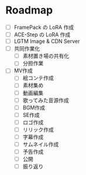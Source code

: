 # Roadmap

- [ ] FramePack の LoRA 作成
- [ ] ACE-Step の LoRA 作成
- [ ] LGTM Image & CDN Server
- [ ] 共同作業化
  - [ ] 素材置き場の共有化
   - [ ] 分担作業
- [ ] MV作成
  - [ ] 絵コンテ作成
  - [ ] 素材集め
  - [ ] 動画編集
  - [ ] 歌ってみた音源作成
  - [ ] BGM作成
  - [ ] SE作成
  - [ ] ロゴ作成
  - [ ] リリック作成
  - [ ] 字幕作成
  - [ ] サムネイル作成
  - [ ] 予告作成
  - [ ] 公開
  - [ ] 振り返り